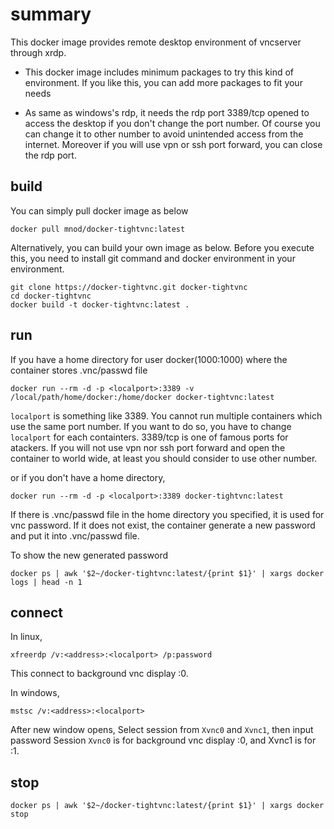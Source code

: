 # summary

This docker image provides remote desktop environment of vncserver through xrdp.

- This docker image includes minimum packages to try this kind of environment.
If you like this, you can add more packages to fit your needs

- As same as windows's rdp, it needs the rdp port 3389/tcp opened to access the desktop if you don't change the port number. 
Of course you can change it to other number to avoid unintended access from the internet. Moreover if you will use vpn or ssh port forward, you can close the rdp port.

## build

You can simply pull docker image as below

	docker pull mnod/docker-tightvnc:latest

Alternatively, you can build your own image as below.
Before you execute this, you need to install git command and docker environment in your environment.

    git clone https://docker-tightvnc.git docker-tightvnc
    cd docker-tightvnc
    docker build -t docker-tightvnc:latest .


## run

If you have a home directory for user docker(1000:1000) where the container stores .vnc/passwd file

    docker run --rm -d -p <localport>:3389 -v /local/path/home/docker:/home/docker docker-tightvnc:latest

`localport` is something like 3389.
You cannot run multiple containers which use the same port number. If you want to do so, you have to change `localport` for each containters.
3389/tcp is one of famous ports for atackers. If you will not use vpn nor ssh port forward and open the container to world wide, at least you should consider to use other number.

or if you don't have a home directory,

    docker run --rm -d -p <localport>:3389 docker-tightvnc:latest

If there is .vnc/passwd file in the home directory you specified, it is used for vnc password.
If it does not exist, the container generate a new password and put it into .vnc/passwd file.

To show the new generated password

    docker ps | awk '$2~/docker-tightvnc:latest/{print $1}' | xargs docker logs | head -n 1

## connect

In linux, 

    xfreerdp /v:<address>:<localport> /p:password

This connect to background vnc display :0.

In windows, 

    mstsc /v:<address>:<localport>

After new window opens, Select session from `Xvnc0` and `Xvnc1`, then input password 
Session `Xvnc0` is for background vnc display :0, and Xvnc1 is for :1.

## stop

    docker ps | awk '$2~/docker-tightvnc:latest/{print $1}' | xargs docker stop

